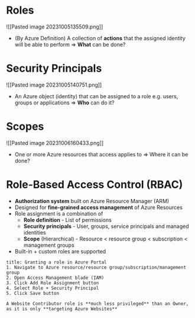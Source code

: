# Roles

![[Pasted image 20231005135509.png]]

- (By Azure Definition) A collection of **actions** that the assigned identity will be able to perform => **What** can be done?
# Security Principals

![[Pasted image 20231005140751.png]]

- An Azure object (identity) that can be assigned to a role e.g. users, groups or applications => **Who** can do it?
# Scopes

![[Pasted image 20231006160433.png]]


- One or more Azure resources that access applies to => Where it can be done?

# Role-Based Access Control (RBAC)

- **Authorization system** built on Azure Resource Manager (ARM)
- Designed for **fine-grained access management** of Azure Resources
- Role assignment is a combination of
	- **Role definition** - List of permissions
	- **Security principals** - User, groups, service principals and managed identities
	- **Scope** (Hierarchical) - Resource < resource group < subscription < management groups
- Built-in + custom roles are supported

```ad-note
title: Granting a role in Azure Portal
1. Navigate to Azure resource/resource group/subscription/management group
2. Open Access Management blade (IAM)
3. Click Add Role Assignment button
4. Select Role + Security Principal
5. Click Save button
```


```ad-info
A Website Contributor role is **much less privileged** than an Owner, as it is only **targeting Azure Websites**

```
